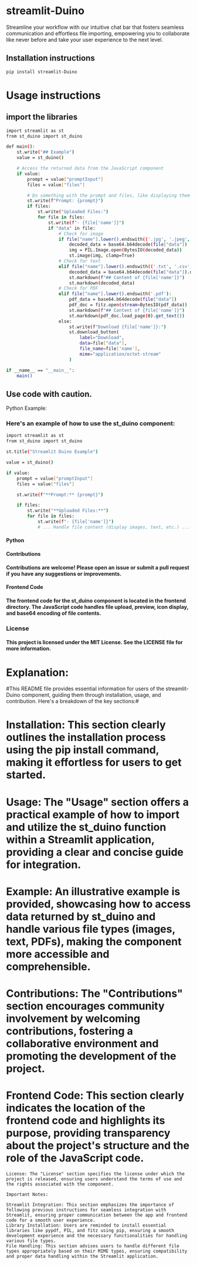 # streamlit-Duino

Streamline your workflow with our intuitive chat bar that fosters seamless communication and effortless file importing, empowering you to collaborate like never before and take your user experience to the next level.

## Installation instructions 

```sh
pip install streamlit-Duino
```



# Usage instructions
## import the libraries
```sh
import streamlit as st
from st_duino import st_duino

def main():
    st.write("## Example")
    value = st_duino()

    # Access the returned data from the JavaScript component
    if value:
        prompt = value["promptInput"]
        files = value["files"]

        # Do something with the prompt and files, like displaying them
        st.write(f"Prompt: {prompt}")
        if files:
            st.write("Uploaded Files:")
            for file in files:
                st.write(f"- {file['name']}")
                if "data" in file:
                    # Check for image
                    if file["name"].lower().endswith(('.jpg', '.jpeg', '.png', '.gif')):
                        decoded_data = base64.b64decode(file["data"])
                        img = PIL.Image.open(BytesIO(decoded_data))
                        st.image(img, clamp=True)
                    # Check for text
                    elif file["name"].lower().endswith(('.txt', '.csv', '.json', '.md')):
                        decoded_data = base64.b64decode(file["data"]).decode('utf-8')
                        st.markdown(f"## Content of {file['name']}")
                        st.markdown(decoded_data)
                    # Check for PDF 
                    elif file["name"].lower().endswith('.pdf'): 
                        pdf_data = base64.b64decode(file["data"])
                        pdf_doc = fitz.open(stream=BytesIO(pdf_data))
                        st.markdown(f"## Content of {file['name']}")
                        st.markdown(pdf_doc.load_page(0).get_text())
                    else:
                        st.write(f"Download {file['name']}:")
                        st.download_button(
                            label="Download",
                            data=file["data"],
                            file_name=file['name'],
                            mime="application/octet-stream"
                        )

if __name__ == "__main__":
    main()

```
## Use code with caution.
Python
Example: 
### Here's an example of how to use the st_duino component:
```sh
import streamlit as st
from st_duino import st_duino

st.title("Streamlit Duino Example")

value = st_duino()

if value:
    prompt = value["promptInput"]
    files = value["files"]

    st.write(f"**Prompt:** {prompt}")

    if files:
        st.write("**Uploaded Files:**")
        for file in files:
            st.write(f"- {file['name']}")
            # ... Handle file content (display images, text, etc.) ...

```

#### Python
#### Contributions
#### Contributions are welcome! Please open an issue or submit a pull request if you have any suggestions or improvements.
#### Frontend Code
#### The frontend code for the st_duino component is located in the frontend directory. The JavaScript code handles file upload, preview, icon display, and base64 encoding of file contents.
### License
#### This project is licensed under the MIT License. See the LICENSE file for more information.




# Explanation:
#This README file provides essential information for users of the streamlit-Duino component, guiding them through installation, usage, and contribution. Here's a breakdown of the key sections:#

# Installation: This section clearly outlines the installation process using the pip install command, making it effortless for users to get started. #

# Usage: The "Usage" section offers a practical example of how to import and utilize the st_duino function within a Streamlit application, providing a clear and concise guide for integration. #

# Example: An illustrative example is provided, showcasing how to access data returned by st_duino and handle various file types (images, text, PDFs), making the component more accessible and comprehensible. #

# Contributions: The "Contributions" section encourages community involvement by welcoming contributions, fostering a collaborative environment and promoting the development of the project. #

# Frontend Code: This section clearly indicates the location of the frontend code and highlights its purpose, providing transparency about the project's structure and the role of the JavaScript code. #
```
License: The "License" section specifies the license under which the project is released, ensuring users understand the terms of use and the rights associated with the component.

Important Notes:

Streamlit Integration: This section emphasizes the importance of following previous instructions for seamless integration with Streamlit, ensuring proper communication between the app and frontend code for a smooth user experience.
Library Installation: Users are reminded to install essential libraries like pypdf, PIL, and fitz using pip, ensuring a smooth development experience and the necessary functionalities for handling various file types.
File Handling: This section advises users to handle different file types appropriately based on their MIME types, ensuring compatibility and proper data handling within the Streamlit application.

